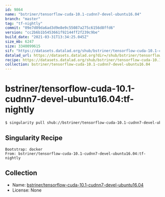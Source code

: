```yaml
---
id: 9864
name: "bstriner/tensorflow-cuda-10.1-cudnn7-devel-ubuntu16.04"
branch: "master"
tag: "tf-nightly"
commit: "09e7d09da6ad3d9e8e9c55087a275c6156d8ffd6"
version: "cc2b6b1b5453661f92144ff2f239c9be"
build_date: "2021-03-31T13:34:25.045Z"
size_mb: 6247
size: 3340099615
sif: "https://datasets.datalad.org/shub/bstriner/tensorflow-cuda-10.1-cudnn7-devel-ubuntu16.04/tf-nightly/2021-03-31-09e7d09d-cc2b6b1b/cc2b6b1b5453661f92144ff2f239c9be.simg"
datalad_url: https://datasets.datalad.org?dir=/shub/bstriner/tensorflow-cuda-10.1-cudnn7-devel-ubuntu16.04/tf-nightly/2021-03-31-09e7d09d-cc2b6b1b/
recipe: https://datasets.datalad.org/shub/bstriner/tensorflow-cuda-10.1-cudnn7-devel-ubuntu16.04/tf-nightly/2021-03-31-09e7d09d-cc2b6b1b/Singularity
collection: bstriner/tensorflow-cuda-10.1-cudnn7-devel-ubuntu16.04
---
```


# bstriner/tensorflow-cuda-10.1-cudnn7-devel-ubuntu16.04:tf-nightly

```bash
$ singularity pull shub://bstriner/tensorflow-cuda-10.1-cudnn7-devel-ubuntu16.04:tf-nightly
```

## Singularity Recipe

```singularity
Bootstrap: docker
From: bstriner/tensorflow-cuda-10.1-cudnn7-devel-ubuntu16.04:tf-nightly
```

## Collection

 - Name: [bstriner/tensorflow-cuda-10.1-cudnn7-devel-ubuntu16.04](https://github.com/bstriner/tensorflow-cuda-10.1-cudnn7-devel-ubuntu16.04)
 - License: None

